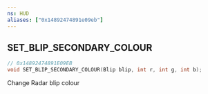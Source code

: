 ```yaml
---
ns: HUD
aliases: ["0x14892474891e09eb"]
---
```

## SET_BLIP_SECONDARY_COLOUR

```c
// 0x14892474891E09EB
void SET_BLIP_SECONDARY_COLOUR(Blip blip, int r, int g, int b);
```

Change Radar blip colour

